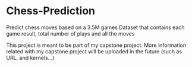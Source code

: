 # Chess-Prediction
Predict chess moves based on a 3.5M games Dataset that contains each game result, total number of plays and all the moves

This project is meant to be part of my capstone project.
More information related with my capstone project will be uploaded in the future (such as URL, and kernels...)
